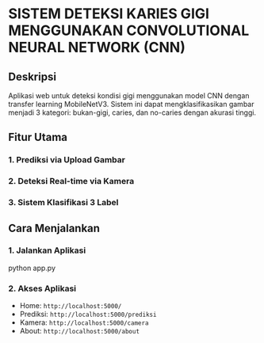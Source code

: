 # SISTEM DETEKSI KARIES GIGI MENGGUNAKAN CONVOLUTIONAL NEURAL NETWORK (CNN)

## Deskripsi
Aplikasi web untuk deteksi kondisi gigi menggunakan model CNN dengan transfer learning MobileNetV3. Sistem ini dapat mengklasifikasikan gambar menjadi 3 kategori: bukan-gigi, caries, dan no-caries dengan akurasi tinggi.

## Fitur Utama

### 1. Prediksi via Upload Gambar
### 2. Deteksi Real-time via Kamera
### 3. Sistem Klasifikasi 3 Label

## Cara Menjalankan

### 1. Jalankan Aplikasi
python app.py

### 2. Akses Aplikasi
- Home: `http://localhost:5000/`
- Prediksi: `http://localhost:5000/prediksi`
- Kamera: `http://localhost:5000/camera`
- About: `http://localhost:5000/about`

